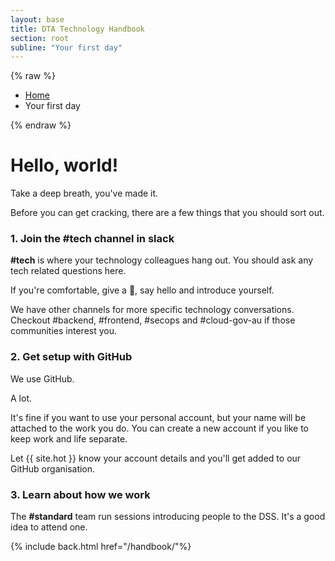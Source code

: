 ```yaml
---
layout: base
title: DTA Technology Handbook
section: root
subline: "Your first day"
---
```


{% raw %}
<nav class="uikit-breadcrumbs" aria-label="breadcrumb">
  <ul class="uikit-link-list uikit-link-list--inline">
    <li><a href="/handbook/">Home</a></li>
    <li>Your first day</li>
  </ul>
</nav>
{% endraw %}

# Hello, world!

Take a deep breath, you've made it.

Before you can get cracking, there are a few things that you should sort out.

### 1. Join the #tech channel in slack

**\#tech** is where your technology colleagues hang out. You should ask any tech related questions here.

If you're comfortable, give a **:wave:**,  say hello and introduce yourself.

We have other channels for more specific technology conversations. Checkout #backend, #frontend, #secops and #cloud-gov-au if those communities interest you.

### 2. Get setup with GitHub

We use GitHub.

A lot.

It's fine if you want to use your personal account, but your name will be attached to the work you do. You can create a new account if you like to keep work and life separate.

Let {{ site.hot }} know your account details and you'll get added to our GitHub organisation.

### 3. Learn about how we work

The **\#standard** team run sessions introducing people to the DSS. It's a good idea to attend one.

{% include back.html href="/handbook/"%}

